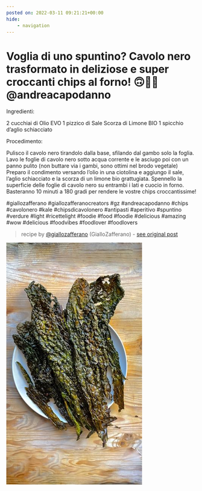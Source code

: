 ```yaml
---
posted on: 2022-03-11 09:21:21+00:00
hide:
    - navigation
---
```


# Voglia di uno spuntino? Cavolo nero trasformato in deliziose e super croccanti chips al forno! 🙃🌿🤪 @andreacapodanno 

Ingredienti:

2 cucchiai di Olio EVO
1 pizzico di Sale 
Scorza di Limone BIO
1 spicchio d’aglio schiacciato

Procedimento:

Pulisco il cavolo nero tirandolo dalla base, sfilando dal gambo solo la foglia. Lavo le foglie di cavolo nero sotto acqua corrente e le asciugo poi con un panno pulito (non buttare via i gambi, sono ottimi nel brodo vegetale) Preparo il condimento versando l’olio in una ciotolina e aggiungo il sale, l’aglio schiacciato e la scorza di un limone bio grattugiata. Spennello la superficie delle foglie di cavolo nero su entrambi i lati e cuocio in forno. Basteranno 10 minuti a 180 gradi per rendere le vostre chips croccantissime!

#giallozafferano #giallozafferanocreators #gz #andreacapodanno #chips #cavolonero #kale #chipsdicavolonero #antipasti #aperitivo #spuntino #verdure #light #ricettelight #foodie #food #foodie #delicious #amazing #wow #delicious #foodvibes #foodlover #foodlovers 

> recipe by [@giallozafferano](https://www.instagram.com/giallozafferano/) 
(GialloZafferano) - [see original post](https://instagram.com/p/Ca9Uqk3AB-U)

![](../img/giallozafferano_11-03-2022_0903.png)

 